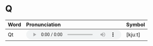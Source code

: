 
# Q

| Word  | Pronunciation | Symbol |
| :-- | :-- | :-- |
| Qt | <audio :src="$withBase('/audio/Qt.mp3')" controls="controls"></audio> | [kjuːt] |

<style lang="css">
audio {
  height: 30px;
}

@media screen and (max-width: 720px){
  audio { 
    width: 20px; 
  } 
}
</style>
